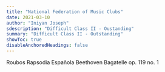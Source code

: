```yaml
---
title: "National Federation of Music Clubs"
date: 2021-03-10
author: "Iniyan Joseph"
sdescription: "Difficult Class II - Oustanding" 
summary: "Difficult Class II - Outstanding" 
showToc: true
disableAnchoredHeadings: false
---
```

Roubos Rapsodia Española
Beethoven Bagatelle op. 119 no. 1
